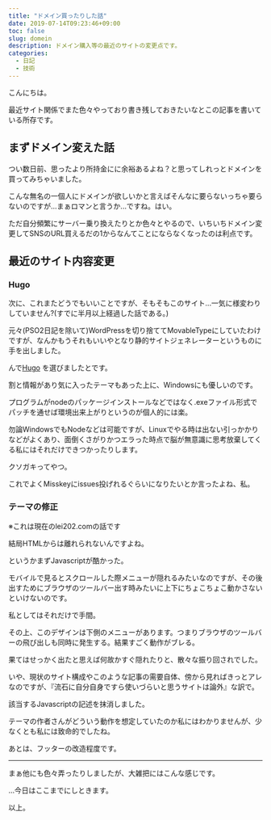 ```yaml
---
title: "ドメイン買ったりした話"
date: 2019-07-14T09:23:46+09:00
toc: false
slug: domein
description: ドメイン購入等の最近のサイトの変更点です。
categories: 
  - 日記
  - 技術
---
```

こんにちは。

最近サイト関係でまた色々やっており書き残しておきたいなとこの記事を書いている所存です。
## まずドメイン変えた話

つい数日前、思ったより所持金にに余裕あるよね？と思ってしれっとドメインを買ってみちゃいました。

こんな無名の一個人にドメインが欲しいかと言えばそんなに要らないっちゃ要らないのですが...まぁロマンと言うか...ですね。はい。

ただ自分頻繁にサーバー乗り換えたりとか色々とやるので、いちいちドメイン変更してSNSのURL買えるだの1からなんてことにならなくなったのは利点です。

## 最近のサイト内容変更
### Hugo
次に、これまたどうでもいいことですが、そもそもこのサイト...一気に様変わりしていません?(すでに半月以上経過した話である。)

元々(PSO2日記を除いて)WordPressを切り捨ててMovableTypeにしていたわけですが、なんかもうそれもいいやとなり静的サイトジェネレーターというものに手を出しました。

んで[Hugo](https://gohugo.io/) を選びましたとです。

割と情報があり気に入ったテーマもあった上に、Windowsにも優しいのです。

プログラムがnodeのパッケージインストールなどではなく.exeファイル形式でパッチを通せば環境出来上がりというのが個人的には楽。

勿論WindowsでもNodeなどは可能ですが、Linuxでやる時は出ない引っかかりなどがよくあり、面倒くさがりかつエラった時点で脳が無意識に思考放棄してくる私にはそれだけできつかったりします。

クソガキってやつ。

これでよくMisskeyにissues投げれるぐらいになりたいとか言ったよね、私。

### テーマの修正
※これは現在のlei202.comの話です

結局HTMLからは離れられないんですよね。

というかまずJavascriptが酷かった。

モバイルで見るとスクロールした際メニューが隠れるみたいなのですが、その後出すためにブラウザのツールバー出す時みたいに上下にちょこちょこ動かさないといけないのです。

私としてはそれだけで手間。

その上、このデザインは下側のメニューがあります。つまりブラウザのツールバーの飛び出しも同時に発生する。結果すごく動作がブレる。

果てはせっかく出たと思えば何故かすぐ隠れたりと、散々な振り回されでした。

いや、現状のサイト構成やこのような記事の需要自体、傍から見ればきっとアレなのですが、『流石に自分自身ですら使いづらいと思うサイトは論外』な訳で。

該当するJavascriptの記述を抹消しました。

テーマの作者さんがどういう動作を想定していたのか私にはわかりませんが、少なくとも私には致命的でしたね。

あとは、フッターの改造程度です。
___
まぁ他にも色々弄ったりしましたが、大雑把にはこんな感じです。

...今日はここまでにしときます。

以上。